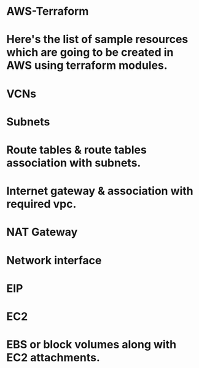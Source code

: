 # AWS-Terraform


# Here's the list of sample resources which are going to be created in AWS using terraform modules.

# VCNs
# Subnets 
# Route tables & route tables association with subnets.
# Internet gateway & association with required vpc.
# NAT Gateway 
# Network interface
# EIP
# EC2
# EBS or block volumes along with EC2 attachments.
